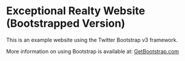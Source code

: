 # Exceptional Realty Website (Bootstrapped Version)

This is an example website using the Twitter Bootstrap v3 framework.

More information on using Bootstrap is available at: [GetBootstrap.com](http://getbootstrap.com)
